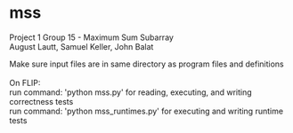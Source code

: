 # mss
Project 1 Group 15 - Maximum Sum Subarray<br>
August Lautt, Samuel Keller, John Balat

Make sure input files are in same directory as program files and definitions<br><br>
On FLIP:<br>
run command: 'python mss.py' for reading, executing, and writing correctness tests<br>
run command: 'python mss_runtimes.py' for executing and writing runtime tests
